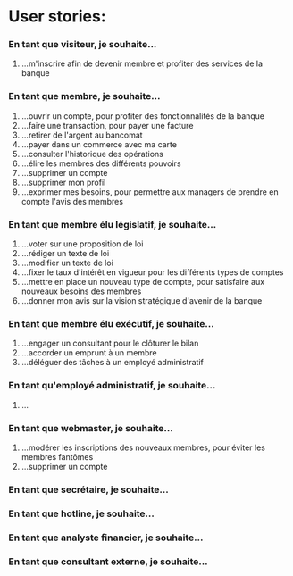 # User stories:

### En tant que visiteur, je souhaite...
1. ...m'inscrire afin de devenir membre et profiter des services de la banque

### En tant que membre, je souhaite...
1. ...ouvrir un compte, pour profiter des fonctionnalités de la banque
1. ...faire une transaction, pour payer une facture
1. ...retirer de l'argent au bancomat
1. ...payer dans un commerce avec ma carte
1. ...consulter l'historique des opérations
1. ...élire les membres des différents pouvoirs
1. ...supprimer un compte
1. ...supprimer mon profil
1. ...exprimer mes besoins, pour permettre aux managers de prendre en compte l'avis des membres

### En tant que membre élu législatif, je souhaite...
1. ...voter sur une proposition de loi
1. ...rédiger un texte de loi
1. ...modifier un texte de loi
1. ...fixer le taux d'intérêt en vigueur pour les différents types de comptes
1. ...mettre en place un nouveau type de compte, pour satisfaire aux nouveaux besoins des membres
1. ...donner mon avis sur la vision stratégique d'avenir de la banque

### En tant que membre élu exécutif, je souhaite...
1. ...engager un consultant pour le clôturer le bilan
1. ...accorder un emprunt à un membre
1. ...déléguer des tâches à un employé administratif

### En tant qu'employé administratif, je souhaite...
1. ...

### En tant que webmaster, je souhaite...
1. ...modérer les inscriptions des nouveaux membres, pour éviter les membres fantômes
1. ...supprimer un compte

### En tant que secrétaire, je souhaite...

### En tant que hotline, je souhaite...

### En tant que analyste financier, je souhaite...

### En tant que consultant externe, je souhaite...